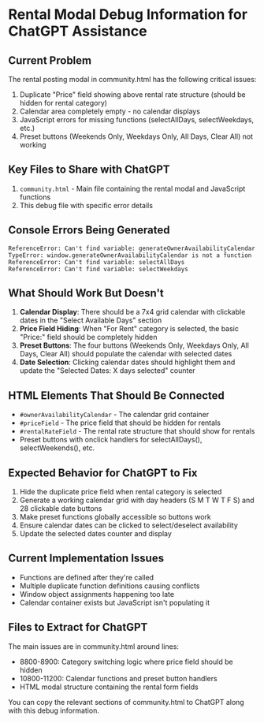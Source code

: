 # Rental Modal Debug Information for ChatGPT Assistance

## Current Problem
The rental posting modal in community.html has the following critical issues:
1. Duplicate "Price" field showing above rental rate structure (should be hidden for rental category)
2. Calendar area completely empty - no calendar displays
3. JavaScript errors for missing functions (selectAllDays, selectWeekdays, etc.)
4. Preset buttons (Weekends Only, Weekdays Only, All Days, Clear All) not working

## Key Files to Share with ChatGPT
1. `community.html` - Main file containing the rental modal and JavaScript functions
2. This debug file with specific error details

## Console Errors Being Generated
```
ReferenceError: Can't find variable: generateOwnerAvailabilityCalendar
TypeError: window.generateOwnerAvailabilityCalendar is not a function
ReferenceError: Can't find variable: selectAllDays
ReferenceError: Can't find variable: selectWeekdays
```

## What Should Work But Doesn't
1. **Calendar Display**: There should be a 7x4 grid calendar with clickable dates in the "Select Available Days" section
2. **Price Field Hiding**: When "For Rent" category is selected, the basic "Price:" field should be completely hidden
3. **Preset Buttons**: The four buttons (Weekends Only, Weekdays Only, All Days, Clear All) should populate the calendar with selected dates
4. **Date Selection**: Clicking calendar dates should highlight them and update the "Selected Dates: X days selected" counter

## HTML Elements That Should Be Connected
- `#ownerAvailabilityCalendar` - The calendar grid container
- `#priceField` - The price field that should be hidden for rentals
- `#rentalRateField` - The rental rate structure that should show for rentals
- Preset buttons with onclick handlers for selectAllDays(), selectWeekends(), etc.

## Expected Behavior for ChatGPT to Fix
1. Hide the duplicate price field when rental category is selected
2. Generate a working calendar grid with day headers (S M T W T F S) and 28 clickable date buttons
3. Make preset functions globally accessible so buttons work
4. Ensure calendar dates can be clicked to select/deselect availability
5. Update the selected dates counter and display

## Current Implementation Issues
- Functions are defined after they're called
- Multiple duplicate function definitions causing conflicts
- Window object assignments happening too late
- Calendar container exists but JavaScript isn't populating it

## Files to Extract for ChatGPT
The main issues are in community.html around lines:
- 8800-8900: Category switching logic where price field should be hidden
- 10800-11200: Calendar functions and preset button handlers
- HTML modal structure containing the rental form fields

You can copy the relevant sections of community.html to ChatGPT along with this debug information.